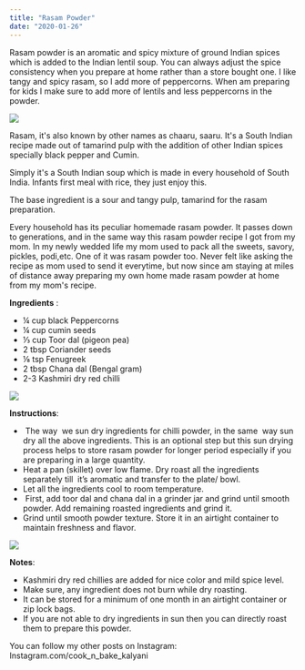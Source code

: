 ```yaml
---
title: "Rasam Powder"
date: "2020-01-26"
---
```


Rasam powder is an aromatic and spicy mixture of ground Indian spices which is added to the Indian lentil soup. You can always adjust the spice consistency when you prepare at home rather than a store bought one. I like tangy and spicy rasam, so I add more of peppercorns. When am preparing for kids I make sure to add more of lentils and less peppercorns in the powder.

![](https://cooknbakekalyani.files.wordpress.com/2020/01/img_6201.jpg?w=768)

Rasam, it's also known by other names as chaaru, saaru. It's a South Indian recipe made out of tamarind pulp with the addition of other Indian spices specially black pepper and Cumin. 

Simply it's a South Indian soup which is made in every household of South India. Infants first meal with rice, they just enjoy this.

The base ingredient is a sour and tangy pulp, tamarind for the rasam preparation. 

Every household has its peculiar homemade rasam powder. It passes down to generations, and in the same way this rasam powder recipe I got from my mom. In my newly wedded life my mom used to pack all the sweets, savory, pickles, podi,etc. One of it was rasam powder too. Never felt like asking the recipe as mom used to send it everytime, but now since am staying at miles of distance away preparing my own home made rasam powder at home from my mom's recipe.

**Ingredients** :

- ¼ cup black Peppercorns
- ¼ cup cumin seeds
- ⅓ cup Toor dal (pigeon pea)
- 2 tbsp Coriander seeds
- ⅛ tsp Fenugreek
- 2 tbsp Chana dal (Bengal gram)
- 2-3 Kashmiri dry red chilli

![](https://cooknbakekalyani.files.wordpress.com/2020/01/img_6191.jpg?w=1024)

**Instructions**:

-  The way  we sun dry ingredients for chilli powder, in the same  way sun dry all the above ingredients. This is an optional step but this sun drying process helps to store rasam powder for longer period especially if you are preparing in a large quantity.
- Heat a pan (skillet) over low flame. Dry roast all the ingredients separately till  it’s aromatic and transfer to the plate/ bowl.   
- Let all the ingredients cool to room temperature.
-  First, add toor dal and chana dal in a grinder jar and grind until smooth powder. Add remaining roasted ingredients and grind it.
- Grind until smooth powder texture. Store it in an airtight container to maintain freshness and flavor.

![](https://cooknbakekalyani.files.wordpress.com/2020/01/img_6071.jpg?w=768)

**Notes**:

- Kashmiri dry red chillies are added for nice color and mild spice level.
- Make sure, any ingredient does not burn while dry roasting.
- It can be stored for a minimum of one month in an airtight container or zip lock bags.
- If you are not able to dry ingredients in sun then you can directly roast them to prepare this powder.

You can follow my other posts on Instagram: Instagram.com/cook\_n\_bake\_kalyani
